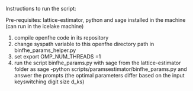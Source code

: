 Instructions to run the script:

Pre-requisites: lattice-estimator, python and sage installed in the machine (can run in the icelake machine)

1. compile openfhe code in its repository 
2. change syspath variable to this openfhe directory path in binfhe_params_helper.py
3. set export OMP_NUM_THREADS =1 
4. run the script binfhe_params.py with sage from the lattice-estimator folder as sage -python scripts/paramsestimator/binfhe_params.py and answer the prompts (the optimal parameters differ based on the input keyswitching digit size d_ks)
